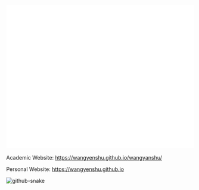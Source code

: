 ![Metrics](/github-metrics.svg)

Academic Website: https://wangyenshu.github.io/wangyanshu/

Personal Website: https://wangyenshu.github.io

<picture>
  <source media="(prefers-color-scheme: dark)" srcset="github-snake-dark.svg" />
  <source media="(prefers-color-scheme: light)" srcset="github-snake.svg" />
  <img alt="github-snake" src="github-snake.svg" />
</picture>
